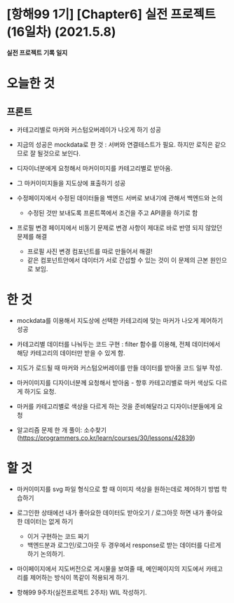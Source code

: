 # [항해99 1기] [Chapter6] 실전 프로젝트 (16일차) (2021.5.8)


**실전 프로젝트 기록 일지**


# 오늘한 것

## 프론트

* 카테고리별로 마커와 커스텀오버레이가 나오게 하기 성공 

* 지금의 성공은 mockdata로 한 것 : 서버와 연결테스트가 필요. 하지만 로직은 같으므로 잘 될것으로 보인다.

* 디자이너분에게 요청해서 마커이미지를 카테고리별로 받아옴.

* 그 마커이미지들을 지도상에 표출하기 성공

* 수정페이지에서 수정된 데이터들을 백엔드 서버로 보내기에 관해서 백엔드와 논의
  * 수정된 것만 보내도록 프론트쪽에서 조건을 주고 API콜을 하기로 함

* 프로필 변경 페이지에서 비동기 문제로 변경 사항이 제대로 바로 반영 되지 않았던 문제를 해결
  * 프로필 사진 변경 컴포넌트를 따로 만들어서 해결!
  * 같은 컴포넌트안에서 데이터가 서로 간섭할 수 있는 것이 이 문제의 근본 원인으로 보임.
  
  
# 한 것
  
  * mockdata를 이용해서 지도상에 선택한 카테고리에 맞는 마커가 나오게 제어하기 성공
  
  * 카테고리별 데이터를 나눠두는 코드 구현 : filter 함수를 이용해, 전체 데이터에서 해당 카테고리의 데이터만 받을 수 있게 함. 
  
  * 지도가 로드될 때 마커와 커스텀오버레이를 만들 데이터를 받아올 코드 일부 작성. 
  
  * 마커이미지를 디자이너분께 요청해서 받아옴 - 향후 카테고리별로 마커 색상도 다르게 하기도 요청.
  
  * 마커를 카테고리별로 색상을 다르게 하는 것을 준비해달라고 디자이너분들에게 요청
  
  * 알고리즘 문제 한 개 풀이: 소수찾기(https://programmers.co.kr/learn/courses/30/lessons/42839)
  
# 할 것
  
  * 마커이미지를 svg 파일 형식으로 할 때 이미지 색상을 원하는데로 제어하기 방법 학습하기
  
  * 로그인한 상태에선 내가 좋아요한 데이터도 받아오기 / 로그아웃 하면 내가 좋아요한 데이터는 없게 하기
    * 이거 구현하는 코드 짜기
    * 백엔드분과 로그인/로그아웃 두 경우에서 response로 받는 데이터를 다르게 하기 논의하기. 
  
  * 마이페이지에서 지도버전으로 게시물을 보여줄 때, 메인페이지의 지도에서 카테고리를 제어하는 방식이 똑같이 적용되게 하기.
 
  * 항해99 9주차(실전프로젝트 2주차) WIL 작성하기.
  

